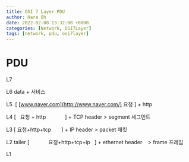 ```yaml
---
title: OSI 7 Layer PDU
author: Hara Oh
date: 2022-02-08 13:32:00 +0800
categories: [Network, OSI7Layer]
tags: [network, pdu, osi7layer]
---
```

# PDU

L7  

L6		  data + 서비스

L5 		  [ [www.naver.com](http://www.naver.com/) 요청 ] + http

L4		  [	   요청 + http             ] + TCP header		>  segment 세그먼트

L3		  [	       요청+http+tcp		       ] + IP header		>  packet 패킷

L2	 tailer [	            요청+http+tcp+ip		  ] + ethernet header    > frame 프레임

L1